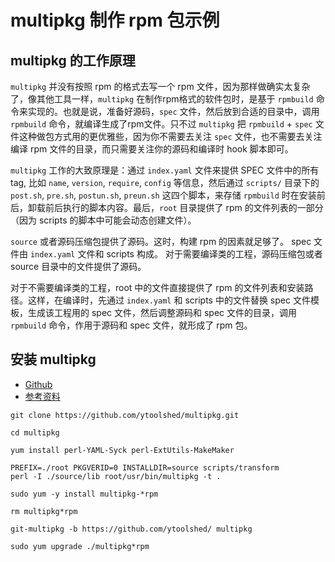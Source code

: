 # multipkg 制作 rpm 包示例


## multipkg 的工作原理

`multipkg` 并没有按照 rpm 的格式去写一个 rpm 文件，因为那样做确实太复杂了，像其他工具一样，`multipkg` 在制作rpm格式的软件包时，是基于 `rpmbuild` 命令来实现的。也就是说，准备好源码，`spec` 文件，然后放到合适的目录中，调用 `rpmbuild` 命令，就编译生成了rpm文件。只不过 `multipkg` 把 `rpmbuild` + `spec` 文件这种做包方式用的更优雅些，因为你不需要去关注 `spec` 文件，也不需要去关注编译 rpm 文件的目录，而只需要关注你的源码和编译时 hook 脚本即可。

`multipkg` 工作的大致原理是：通过 `index.yaml` 文件来提供 SPEC 文件中的所有 tag, 比如 `name`, `version`, `require`, `config` 等信息，然后通过 `scripts/` 目录下的 `post.sh`, `pre.sh`, `postun.sh`, `preun.sh` 这四个脚本，来存储  `rpmbuild`  时在安装前后，卸载前后执行的脚本内容。最后，`root` 目录提供了 rpm 的文件列表的一部分（因为 scripts 的脚本中可能会动态创建文件）。

`source` 或者源码压缩包提供了源码。这时，构建 rpm 的因素就足够了。 spec 文件由 `index.yaml` 文件和 scripts 构成。 对于需要编译类的工程，源码压缩包或者 source 目录中的文件提供了源码。

对于不需要编译类的工程，root 中的文件直接提供了 rpm 的文件列表和安装路径。这样，在编译时，先通过 `index.yaml` 和 scripts 中的文件替换 spec 文件模板，生成该工程用的 spec 文件，然后调整源码和 spec 文件的目录，调用  `rpmbuild` 命令，作用于源码和 spec 文件，就形成了 rpm 包。


## 安装 multipkg

- [Github](https://github.com/ytoolshed/multipkg.git)
- [参考资料](https://yq.aliyun.com/articles/68346)

```
git clone https://github.com/ytoolshed/multipkg.git

cd multipkg

yum install perl-YAML-Syck perl-ExtUtils-MakeMaker

PREFIX=./root PKGVERID=0 INSTALLDIR=source scripts/transform
perl -I ./source/lib root/usr/bin/multipkg -t .

sudo yum -y install multipkg-*rpm

rm multipkg*rpm

git-multipkg -b https://github.com/ytoolshed/ multipkg

sudo yum upgrade ./multipkg*rpm
```


